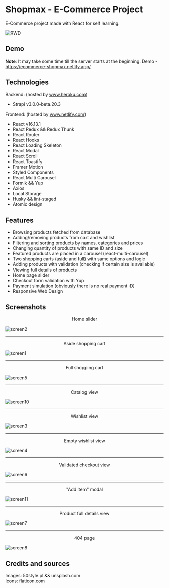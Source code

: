 # Shopmax - E-Commerce Project

E-Commerce project made with React for self learning.

![RWD](https://user-images.githubusercontent.com/55945204/86469561-f33f0300-bd39-11ea-9495-14f6ae892c3f.jpg)

## Demo

**Note**: It may take some time till the server starts at the beginning.
Demo - https://ecommerce-shopmax.netlify.app/

## Technologies

Backend: (hosted by www.heroku.com)
* Strapi v3.0.0-beta.20.3

Frontend: (hosted by www.netlify.com)
* React v16.13.1
* React Redux && Redux Thunk
* React Router
* React Hooks
* React Loading Skeleton
* React Modal
* React Scroll
* React Toastify
* Framer Motion
* Styled Components
* React Multi Carousel
* Formik && Yup
* Axios
* Local Storage
* Husky && lint-staged
* Atomic design

## Features

* Browsing products fetched from database
* Adding/removing products from cart and wishlist
* Filtering and sorting products by names, categories and prices
* Changing quantity of products with same ID and size
* Featured products are placed in a carousel (react-multi-carousel)
* Two shopping carts (aside and full) with same options and logic
* Adding products with validation (checking if certain size is available)
* Viewing full details of products
* Home page slider
* Checkout form validation with Yup
* Payment simulation (obviously there is no real payment :D)
* Responsive Web Design

## Screenshots

<p align="center">Home slider</p>

![screen2](https://user-images.githubusercontent.com/55945204/86472410-672fda00-bd3f-11ea-9745-c5e4b9aee0eb.jpg)
***
<p align="center">Aside shopping cart</p>

![screen1](https://user-images.githubusercontent.com/55945204/86472320-45ceee00-bd3f-11ea-8506-7e3a8e637c1f.jpg)
***
<p align="center">Full shopping cart</p>

![screen5](https://user-images.githubusercontent.com/55945204/86472824-12409380-bd40-11ea-87fb-468c5fb66984.jpg)
***
<p align="center">Catalog view</p>

![screen10](https://user-images.githubusercontent.com/55945204/86472674-d3124280-bd3f-11ea-9086-bb6fa6d552bc.jpg)
***
<p align="center">Wishlist view</p>

![screen3](https://user-images.githubusercontent.com/55945204/86472430-71ea6f00-bd3f-11ea-9ad8-f550a771b35a.jpg)
***
<p align="center">Empty wishlist view</p>

![screen4](https://user-images.githubusercontent.com/55945204/86472765-f89f4c00-bd3f-11ea-8f25-56299dbaf2cd.jpg)
***
<p align="center">Validated checkout view</p>

![screen6](https://user-images.githubusercontent.com/55945204/86472907-34d2ac80-bd40-11ea-92a1-593d0e69cd71.png)
***
<p align="center">"Add item" modal</p>

![screen11](https://user-images.githubusercontent.com/55945204/86473248-d9ed8500-bd40-11ea-9550-a945594bfa22.jpg)
***
<p align="center">Product full details view</p>

![screen7](https://user-images.githubusercontent.com/55945204/86472986-5a5fb600-bd40-11ea-8973-5b114459b1b2.png)
***
<p align="center">404 page</p>

![screen8](https://user-images.githubusercontent.com/55945204/86473111-96931680-bd40-11ea-9fc2-52497b672e21.png)

## Credits and sources

Images: 50style.pl && unsplash.com <br/>
Icons: flaticon.com
